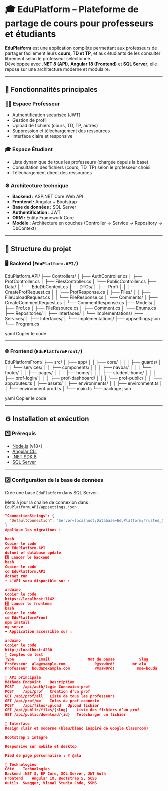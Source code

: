 # 🎓 EduPlatform – Plateforme de partage de cours pour professeurs et étudiants

**EduPlatform** est une application complète permettant aux professeurs de partager facilement leurs **cours, TD et TP**, et aux étudiants de les consulter librement selon le professeur sélectionné.  
Développée avec **.NET 8 (API)**, **Angular 18 (Frontend)** et **SQL Server**, elle repose sur une architecture moderne et modulaire.

---

## 🚀 Fonctionnalités principales

### 👨‍🏫 Espace Professeur
- Authentification sécurisée (JWT)
- Gestion de profil
- Upload de fichiers (cours, TD, TP, autres)
- Suppression et téléchargement des ressources
- Interface claire et responsive

### 🎓 Espace Étudiant
- Liste dynamique de tous les professeurs (chargée depuis la base)
- Consultation des fichiers (cours, TD, TP) selon le professeur choisi
- Téléchargement direct des ressources

### ⚙️ Architecture technique
- **Backend :** ASP.NET Core Web API
- **Frontend :** Angular + Bootstrap
- **Base de données :** SQL Server
- **Authentification :** JWT
- **ORM :** Entity Framework Core
- **Modèle :** Architecture en couches (Controller → Service → Repository → DbContext)

---

## 🧱 Structure du projet

### 🖥️ Backend (`EduPlatform.API/`)

EduPlatform.API/
├── Controllers/
│ ├── AuthController.cs
│ ├── ProfController.cs
│ ├── FilesController.cs
│ └── PublicController.cs
├── Data/
│ └── EduDbContext.cs
├── DTOs/
│ ├── Prof/
│ │ ├── CreateProfRequest.cs
│ │ └── ProfResponse.cs
│ ├── Files/
│ │ ├── FileUploadRequest.cs
│ │ └── FileResponse.cs
│ └── Comments/
│ ├── CreateCommentRequest.cs
│ └── CommentResponse.cs
├── Models/
│ ├── Prof.cs
│ ├── FileResource.cs
│ ├── Comment.cs
│ └── Enums.cs
├── Repositories/
│ ├── Interfaces/
│ └── Implementations/
├── Services/
│ ├── Interfaces/
│ └── Implementations/
├── appsettings.json
└── Program.cs

yaml
Copier le code

---

### 🌐 Frontend (`EduPlatformFront/`)

EduPlatformFront/
├── src/
│ ├── app/
│ │ ├── core/
│ │ │ ├── guards/
│ │ │ └── services/
│ │ ├── components/
│ │ │ ├── navbar/
│ │ │ └── footer/
│ │ ├── pages/
│ │ │ ├── home/
│ │ │ ├── student-home/
│ │ │ ├── prof-login/
│ │ │ ├── prof-dashboard/
│ │ │ └── prof-public/
│ │ └── app.routes.ts
│ ├── assets/
│ ├── environments/
│ │ ├── environment.ts
│ │ └── environment.prod.ts
│ └── main.ts
└── package.json

yaml
Copier le code

---

## ⚙️ Installation et exécution

### 1️⃣ Prérequis
- [Node.js](https://nodejs.org/en/) (v18+)
- [Angular CLI](https://angular.dev/cli)
- [.NET SDK 8](https://dotnet.microsoft.com/download)
- [SQL Server](https://www.microsoft.com/en-us/sql-server/sql-server-downloads)

---

### 2️⃣ Configuration de la base de données

Crée une base `EduPlatform` dans SQL Server.

Mets à jour la chaîne de connexion dans :
`EduPlatform.API/appsettings.json`
```json
"ConnectionStrings": {
  "DefaultConnection": "Server=localhost;Database=EduPlatform;Trusted_Connection=True;TrustServerCertificate=True;"
}
Applique les migrations :

bash
Copier le code
cd EduPlatform.API
dotnet ef database update
3️⃣ Lancer le backend
bash
Copier le code
cd EduPlatform.API
dotnet run
➡️ L’API sera disponible sur :

arduino
Copier le code
https://localhost:7142
4️⃣ Lancer le frontend
bash
Copier le code
cd EduPlatformFront
npm install
ng serve
➡️ Application accessible sur :

arduino
Copier le code
http://localhost:4200
🔑 Comptes de test
Type	       Email	             Mot de passe	        Slug
Professeur	ala@example.com	            P@ssw0rd!	     mr-ala
Professeur	houda@example.com	        P@ssw0rd!	       mme-houda

🧠 API principale
Méthode	Endpoint	Description
POST	/api/auth/login	Connexion prof
POST	/api/prof	Création d’un prof
GET	/api/prof/all	Liste de tous les professeurs
GET	/api/prof/me	Infos du prof connecté
POST	/api/files/upload	Upload fichier
GET	/api/public/files/{slug}	Liste des fichiers d’un prof
GET	/api/public/download/{id}	Télécharger un fichier

🎨 Interface
Design clair et moderne (bleu/blanc inspiré de Google Classroom)

Bootstrap 5 intégré

Responsive sur mobile et desktop

Pied de page personnalisé : © @ala

🧩 Technologies
Côté	Technologies
Backend	.NET 8, EF Core, SQL Server, JWT Auth
Frontend	Angular 18, Bootstrap 5, SCSS
Outils	Swagger, Visual Studio Code, SSMS


